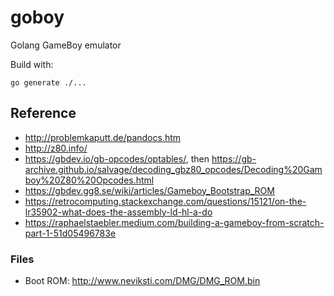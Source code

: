 # goboy
Golang GameBoy emulator

Build with:

```
go generate ./...
```


## Reference
 * http://problemkaputt.de/pandocs.htm
 * http://z80.info/
 * https://gbdev.io/gb-opcodes/optables/, then https://gb-archive.github.io/salvage/decoding_gbz80_opcodes/Decoding%20Gamboy%20Z80%20Opcodes.html
 * https://gbdev.gg8.se/wiki/articles/Gameboy_Bootstrap_ROM
 * https://retrocomputing.stackexchange.com/questions/15121/on-the-lr35902-what-does-the-assembly-ld-hl-a-do
 * https://raphaelstaebler.medium.com/building-a-gameboy-from-scratch-part-1-51d05496783e

### Files
 * Boot ROM: http://www.neviksti.com/DMG/DMG_ROM.bin